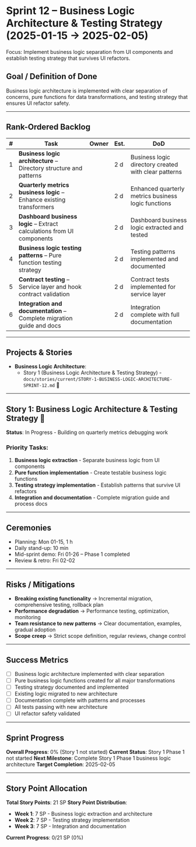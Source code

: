 # Sprint 12 – Business Logic Architecture & Testing Strategy (2025-01-15 → 2025-02-05)

Focus: Implement business logic separation from UI components and establish testing strategy that survives UI refactors.

## Goal / Definition of Done

Business logic architecture is implemented with clear separation of concerns, pure functions for data transformations, and testing strategy that ensures UI refactor safety.

---

## Rank-Ordered Backlog

| #   | Task                                                                   | Owner | Est. | DoD                                                  |
| --- | ---------------------------------------------------------------------- | ----- | ---- | ---------------------------------------------------- |
| 1   | **Business logic architecture** – Directory structure and patterns     |       | 2 d  | Business logic directory created with clear patterns |
| 2   | **Quarterly metrics business logic** – Enhance existing transformers   |       | 2 d  | Enhanced quarterly metrics business logic functions  |
| 3   | **Dashboard business logic** – Extract calculations from UI components |       | 2 d  | Dashboard business logic extracted and tested        |
| 4   | **Business logic testing patterns** – Pure function testing strategy   |       | 2 d  | Testing patterns implemented and documented          |
| 5   | **Contract testing** – Service layer and hook contract validation      |       | 2 d  | Contract tests implemented for service layer         |
| 6   | **Integration and documentation** – Complete migration guide and docs  |       | 2 d  | Integration complete with full documentation         |

---

## Projects & Stories

- **Business Logic Architecture**:
  - Story 1 (Business Logic Architecture & Testing Strategy) - `docs/stories/current/STORY-1-BUSINESS-LOGIC-ARCHITECTURE-SPRINT-12.md` 🔄

---

## Story 1: Business Logic Architecture & Testing Strategy 🔄

**Status**: In Progress - Building on quarterly metrics debugging work

### Priority Tasks:

1. **Business logic extraction** - Separate business logic from UI components
2. **Pure function implementation** - Create testable business logic functions
3. **Testing strategy implementation** - Establish patterns that survive UI refactors
4. **Integration and documentation** - Complete migration guide and process docs

---

## Ceremonies

- Planning: Mon 01-15, 1 h
- Daily stand-up: 10 min
- Mid-sprint demo: Fri 01-26 – Phase 1 completed
- Review & retro: Fri 02-02

---

## Risks / Mitigations

- **Breaking existing functionality** → Incremental migration, comprehensive testing, rollback plan
- **Performance degradation** → Performance testing, optimization, monitoring
- **Team resistance to new patterns** → Clear documentation, examples, gradual adoption
- **Scope creep** → Strict scope definition, regular reviews, change control

---

## Success Metrics

- [ ] Business logic architecture implemented with clear separation
- [ ] Pure business logic functions created for all major transformations
- [ ] Testing strategy documented and implemented
- [ ] Existing logic migrated to new architecture
- [ ] Documentation complete with patterns and processes
- [ ] All tests passing with new architecture
- [ ] UI refactor safety validated

---

## Sprint Progress

**Overall Progress**: 0% (Story 1 not started)
**Current Status**: Story 1 Phase 1 not started
**Next Milestone**: Complete Story 1 Phase 1 business logic architecture
**Target Completion**: 2025-02-05

---

## Story Point Allocation

**Total Story Points**: 21 SP
**Story Point Distribution**:

- **Week 1**: 7 SP - Business logic extraction and architecture
- **Week 2**: 7 SP - Testing strategy implementation
- **Week 3**: 7 SP - Integration and documentation

**Current Progress**: 0/21 SP (0%)
